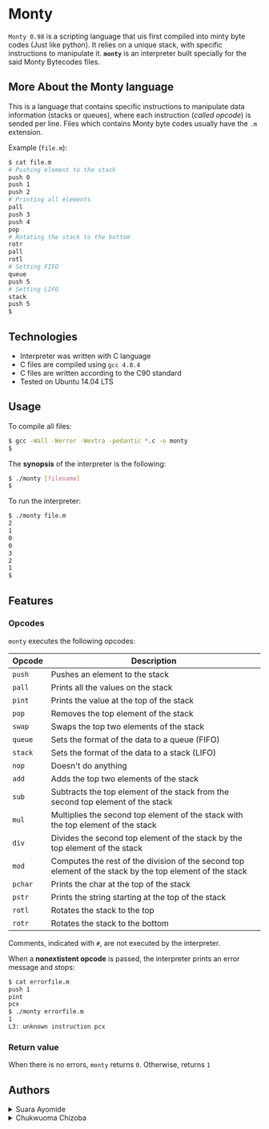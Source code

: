 # Monty

`Monty 0.98` is a scripting language that uis first compiled into minty byte codes (Just like python). It relies on a unique stack, with specific instructions to manipulate it. **`monty`** is an interpreter built specially for the said Monty Bytecodes files.

## More About the Monty language
This is a language that contains specific instructions to manipulate data information (stacks or queues), where each instruction (*called opcode*) is sended per line. Files which contains Monty byte codes usually have the `.m` extension.

Example (`file.m`):
```bash
$ cat file.m
# Pushing element to the stack
push 0
push 1
push 2
# Printing all elements
pall
push 3
push 4
pop
# Rotating the stack to the bottom
rotr
pall
rotl
# Setting FIFO
queue
push 5
# Setting LIFO
stack
push 5
$
```

## Technologies
* Interpreter was written with C language
* C files are compiled using `gcc 4.8.4`
* C files are written according to the C90 standard
* Tested on Ubuntu 14.04 LTS

## Usage
To compile all files:

```bash
$ gcc -Wall -Werror -Wextra -pedantic *.c -o monty
$
```

The **synopsis** of the interpreter is the following:

```bash
$ ./monty [filename]
$
```

To run the interpreter:

```bash
$ ./monty file.m
2
1
0
0
3
2
1
$
```

## Features
### Opcodes
`monty` executes the following opcodes:

| Opcode | Description |
| -------- | ----------- |
| `push` | Pushes an element to the stack |
| `pall` | Prints all the values on the stack |
| `pint` | Prints the value at the top of the stack |
| `pop` | Removes the top element of the stack |
| `swap` | Swaps the top two elements of the stack |
| `queue` | Sets the format of the data to a queue (FIFO) |
| `stack` | Sets the format of the data to a stack (LIFO) |
| `nop` | Doesn't do anything |
| `add` | Adds the top two elements of the stack |
| `sub` | Subtracts the top element of the stack from the second top element of the stack |
| `mul` | Multiplies the second top element of the stack with the top element of the stack |
| `div` | Divides the second top element of the stack by the top element of the stack |
| `mod` | Computes the rest of the division of the second top element of the stack by the top element of the stack |
| `pchar` | Prints the char at the top of the stack |
| `pstr` | Prints the string starting at the top of the stack |
| `rotl` | Rotates the stack to the top |
| `rotr` | Rotates the stack to the bottom |

Comments, indicated with `#`, are not executed by the interpreter.

When a **nonextistent opcode** is passed, the interpreter prints an error message and stops:

```bash
$ cat errorfile.m
push 1
pint
pcx
$ ./monty errorfile.m
1
L3: unknown instruction pcx
```

### Return value
When there is no errors, `monty` returns `0`. Otherwise, returns `1`

## Authors
<details>
    <summary>Suara Ayomide</summary>
    <ul>
    <li><a href="https://www.github.com/aysuarex">Github</a></li>
    <li><a href="https://www.twitter.com/Aysuarex">Twitter</a></li>
    <li><a href="aysuarex@gmail.com">e-mail</a></li>
    </ul>
</details>
<details>
    <summary>Chukwuoma Chizoba</summary>
    <ul>
    <li><a href="https://www.github.com/classychizzy">Github</a></li>
    <li><a href="https://www.twitter.com/Classy_chizzy">Twitter</a></li>
    <li><a href="chizobachukwuoma@gmail.com">e-mail</a></li>
    </ul>
</details>
